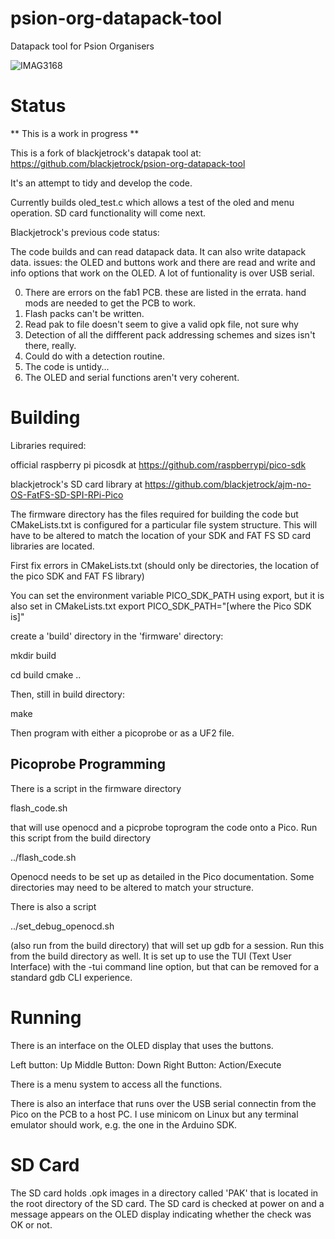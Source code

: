 # psion-org-datapack-tool
Datapack tool for Psion Organisers

![IMAG3168](https://user-images.githubusercontent.com/31587992/209526232-99ba6b44-1d84-4097-90fb-2453fb928703.jpg)

Status
======

** This is a work in progress **

This is a fork of blackjetrock's datapak tool at: https://github.com/blackjetrock/psion-org-datapack-tool

It's an attempt to tidy and develop the code.

Currently builds oled_test.c which allows a test of the oled and menu operation. SD card functionality will come next.

Blackjetrock's previous code status:

The code builds and can read datapack data. It can also write datapack data. issues:
the OLED and buttons work and there are read and write and info options that work on the OLED.
A lot of funtionality is over USB serial.

0. There are errors on the fab1 PCB. these are listed in the errata. hand mods are needed to get the PCB to work.
1. Flash packs can't be written.
2. Read pak to file doesn't seem to give a valid opk file, not sure why
3. Detection of all the diffferent pack addressing schemes and sizes isn't there, really.
4. Could do with a detection routine.
5. The code is untidy...
6. The OLED and serial functions aren't very coherent.

Building
========

Libraries required:

official raspberry pi picosdk at https://github.com/raspberrypi/pico-sdk

blackjetrock's SD card library at https://github.com/blackjetrock/ajm-no-OS-FatFS-SD-SPI-RPi-Pico

The firmware directory has the files required for building the code but CMakeLists.txt is configured for a particular file system structure. 
This will have to be altered to match the location of your SDK and FAT FS SD card libraries are located.

First fix errors in CMakeLists.txt (should only be directories, the location of the pico SDK and FAT FS library)

You can set the environment variable PICO_SDK_PATH using export, but it is also set in CMakeLists.txt
export PICO_SDK_PATH="[where the Pico SDK is]"

create a 'build' directory in the 'firmware' directory:

mkdir build

cd build
cmake ..



Then, still in build directory:

make

Then program with either a picoprobe or as a UF2 file.

Picoprobe Programming
---------------------

There is a script in the firmware directory 

flash_code.sh

that will use openocd and a picprobe toprogram the code onto a Pico. 
Run this script from the build directory

../flash_code.sh

Openocd needs to be set up as detailed in the Pico documentation.
Some directories may need to be altered to match your structure.

There is also a script

../set_debug_openocd.sh

(also run from the build directory) that will set up gdb for a session. Run this from the 
build directory as well. It is set up to use the TUI (Text User Interface) 
with the -tui command line option, but that can be removed for a standard
gdb CLI experience.

Running
=======

There is an interface on the OLED display that uses the buttons. 

Left button:      Up
Middle Button:    Down
Right Button:     Action/Execute

There is a menu system to access all the functions.

There is also an interface that runs over the USB serial connectin from the 
Pico on the PCB to a host PC. I use minicom on Linux but any terminal emulator should work, 
e.g. the one in the Arduino SDK.


SD Card
=======

The SD card holds .opk images in a directory called 'PAK' that is located in the
root directory of the SD card. The SD card is checked at power on and a message 
appears on the OLED display indicating whether the check was OK or not.
